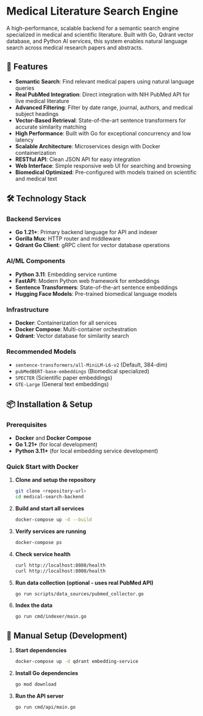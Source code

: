 # Medical Literature Search Engine

A high-performance, scalable backend for a semantic search engine specialized in medical and scientific literature. Built with Go, Qdrant vector database, and Python AI services, this system enables natural language search across medical research papers and abstracts.

## 🚀 Features

- **Semantic Search**: Find relevant medical papers using natural language queries
- **Real PubMed Integration**: Direct integration with NIH PubMed API for live medical literature
- **Advanced Filtering**: Filter by date range, journal, authors, and medical subject headings
- **Vector-Based Retrieval**: State-of-the-art sentence transformers for accurate similarity matching
- **High Performance**: Built with Go for exceptional concurrency and low latency
- **Scalable Architecture**: Microservices design with Docker containerization
- **RESTful API**: Clean JSON API for easy integration
- **Web Interface**: Simple responsive web UI for searching and browsing
- **Biomedical Optimized**: Pre-configured with models trained on scientific and medical text

## 🛠️ Technology Stack

### Backend Services
- **Go 1.21+**: Primary backend language for API and indexer
- **Gorilla Mux**: HTTP router and middleware
- **Qdrant Go Client**: gRPC client for vector database operations

### AI/ML Components
- **Python 3.11**: Embedding service runtime
- **FastAPI**: Modern Python web framework for embeddings
- **Sentence Transformers**: State-of-the-art sentence embeddings
- **Hugging Face Models**: Pre-trained biomedical language models

### Infrastructure
- **Docker**: Containerization for all services
- **Docker Compose**: Multi-container orchestration
- **Qdrant**: Vector database for similarity search

### Recommended Models
- `sentence-transformers/all-MiniLM-L6-v2` (Default, 384-dim)
- `pubMedBERT-base-embeddings` (Biomedical specialized)
- `SPECTER` (Scientific paper embeddings)
- `GTE-Large` (General text embeddings)

## 📦 Installation & Setup

### Prerequisites

- **Docker** and **Docker Compose**
- **Go 1.21+** (for local development)
- **Python 3.11+** (for local embedding service development)

### Quick Start with Docker

1. **Clone and setup the repository**
   ```bash
   git clone <repository-url>
   cd medical-search-backend

2. **Build and start all services**
    ```bash
    docker-compose up -d --build

3. **Verify services are running**
    ```bash
    docker-compose ps

4. **Check service health**
    ```bash
    curl http://localhost:8080/health
    curl http://localhost:8000/health

5. **Run data collection (optional - uses real PubMed API)**
    ```bash
    go run scripts/data_sources/pubmed_collector.go

6. **Index the data**
    ```bash
    go run cmd/indexer/main.go

## 🚀 Manual Setup (Development)

1. **Start dependencies**
    ```bash
    docker-compose up -d qdrant embedding-service

2. **Install Go dependencies**
    ```bash
    go mod download

3. **Run the API server**
    ```bash
    go run cmd/api/main.go


